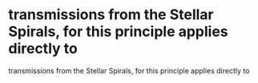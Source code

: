 # transmissions from the Stellar Spirals, for this principle applies directly to

transmissions from the Stellar Spirals, for this principle applies directly to